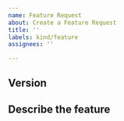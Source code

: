 ```yaml
---
name: Feature Request
about: Create a Feature Request
title: ''
labels: kind/feature
assignees: ''

---
```

## Version

<!-- Which version is this ? -->

## Describe the feature
